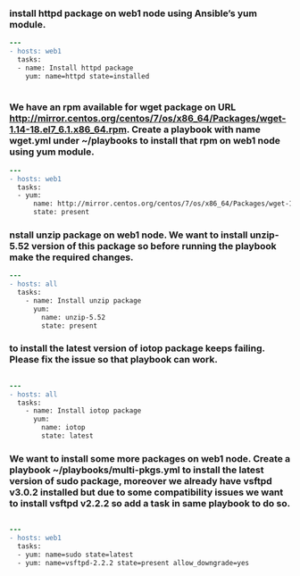 ### install httpd package on web1 node using Ansible’s yum module.
```diff 
---
- hosts: web1
  tasks:
  - name: Install httpd package
    yum: name=httpd state=installed
    
```
### We have an rpm available for wget package on URL http://mirror.centos.org/centos/7/os/x86_64/Packages/wget-1.14-18.el7_6.1.x86_64.rpm. Create a playbook with name wget.yml under ~/playbooks to install that rpm on web1 node using yum module.

```diff 
---
- hosts: web1
  tasks:
  - yum:
      name: http://mirror.centos.org/centos/7/os/x86_64/Packages/wget-1.14-18.el7_6.1.x86_64.rpm
      state: present

```

### nstall unzip package on web1 node. We want to install unzip-5.52 version of this package so before running the playbook make the required changes.

```diff 
---
- hosts: all
  tasks:
    - name: Install unzip package
      yum:
        name: unzip-5.52
        state: present

```
###  to install the latest version of iotop package keeps failing. Please fix the issue so that playbook can work.

```diff 

---
- hosts: all
  tasks:
    - name: Install iotop package
      yum:
        name: iotop
        state: latest
```
### We want to install some more packages on web1 node. Create a playbook ~/playbooks/multi-pkgs.yml to install the latest version of sudo package, moreover we already have vsftpd v3.0.2 installed but due to some compatibility issues we want to install vsftpd v2.2.2 so add a task in same playbook to do so.

```diff 

---
- hosts: web1
  tasks:
  - yum: name=sudo state=latest
  - yum: name=vsftpd-2.2.2 state=present allow_downgrade=yes

```